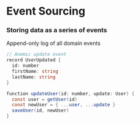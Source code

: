 # Event Sourcing

### Storing data as a series of events 

Append-only log of all domain events




```cs {none|1-6|9|all}
// Anemic update event
record UserUpdated {
  id: number
  firstName: string
  lastName: string
}

function updateUser(id: number, update: User) {
  const user = getUser(id)
  const newUser = { ...user, ...update }
  saveUser(id, newUser)
}
```
